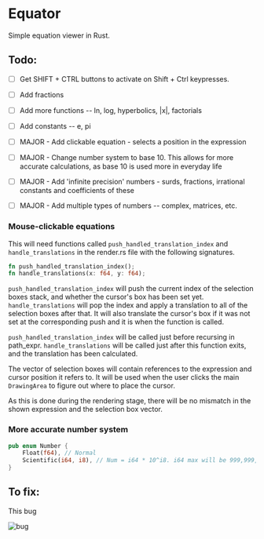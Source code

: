 # Equator
Simple equation viewer in Rust.

## Todo:
- [ ] Get SHIFT + CTRL buttons to activate on Shift + Ctrl keypresses.
- [ ] Add fractions
- [ ] Add more functions -- ln, log, hyperbolics, |x|, factorials
- [ ] Add constants -- e, pi

- [ ] MAJOR - Add clickable equation - selects a position in the expression
- [ ] MAJOR - Change number system to base 10. This allows for more accurate calculations, as base 10 is used more in everyday life
- [ ] MAJOR - Add 'infinite precision' numbers - surds, fractions, irrational constants and coefficients of these
- [ ] MAJOR - Add multiple types of numbers -- complex, matrices, etc.

### Mouse-clickable equations

This will need functions called `push_handled_translation_index` and `handle_translations` in the render.rs file with the following signatures.

```rust
fn push_handled_translation_index();
fn handle_translations(x: f64, y: f64);
```

`push_handled_translation_index` will push the current index of the selection boxes stack, and whether the cursor's box has been set yet. `handle_translations` will pop the index and apply a translation to all of the selection boxes after that. It will also translate the cursor's box if it was not set at the corresponding push and it is when the function is called.

`push_handled_translation_index` will be called just before recursing in path_expr. `handle_translations` will be called just after this function exits, and the translation has been calculated.

The vector of selection boxes will contain references to the expression and cursor position it refers to. It will be used when the user clicks the main `DrawingArea` to figure out where to place the cursor.

As this is done during the rendering stage, there will be no mismatch in the shown expression and the selection box vector.

### More accurate number system

```rust
pub enum Number {
	Float(f64), // Normal
	Scientific(i64, i8), // Num = i64 * 10^i8. i64 max will be 999,999,999,999,999,999. (i64 max is 9223372036854775807).
}
```

## To fix:
This bug

![bug](http://i.imgur.com/SQbD2wu.png)
